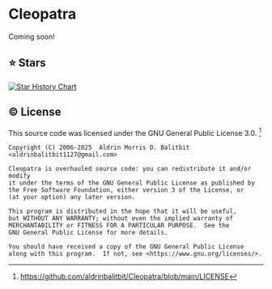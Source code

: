 # Cleopatra

Coming soon!

## :star: Stars

<a href="https://star-history.com/#aldrinbalitbit/Cleopatra&Date">
 <picture>
   <source media="(prefers-color-scheme: dark)" srcset="https://api.star-history.com/svg?repos=aldrinbalitbit/Cleopatra&Date&theme=dark" />
   <source media="(prefers-color-scheme: light)" srcset="https://api.star-history.com/svg?repos=aldrinbalitbit/Cleopatra&Date&type=Date" />
   <img alt="Star History Chart" src="https://api.star-history.com/svg?repos=aldrinbalitbit/Cleopatra&Date&type=Date" />
 </picture>
</a>

## :copyright: License

This source code was licensed under the GNU General Public License 3.0. [^2]

```
Copyright (C) 2006-2025  Aldrin Morris D. Balitbit <aldrinbalitbit1127@gmail.com>

Cleopatra is overhauled source code: you can redistribute it and/or modify
it under the terms of the GNU General Public License as published by
the Free Software Foundation, either version 3 of the License, or
(at your option) any later version.

This program is distributed in the hope that it will be useful,
but WITHOUT ANY WARRANTY; without even the implied warranty of
MERCHANTABILITY or FITNESS FOR A PARTICULAR PURPOSE.  See the
GNU General Public License for more details.

You should have received a copy of the GNU General Public License
along with this program.  If not, see <https://www.gnu.org/licenses/>.
```

[^1]: https://en.m.wikipedia.org/wiki/Cleopatra

[^2]: https://github.com/aldrinbalitbit/Cleopatra/blob/main/LICENSE
